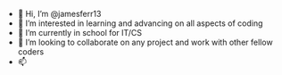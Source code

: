 - 👋 Hi, I’m @jamesferr13
- 👀 I’m interested in learning and advancing on all aspects of coding
- 🌱 I’m currently in school for IT/CS
- 💞️ I’m looking to collaborate on any project and work with other fellow coders
- 📫 

<!---
jamesferr13/jamesferr13 is a ✨ special ✨ repository because its `README.md` (this file) appears on your GitHub profile.
You can click the Preview link to take a look at your changes.
--->

